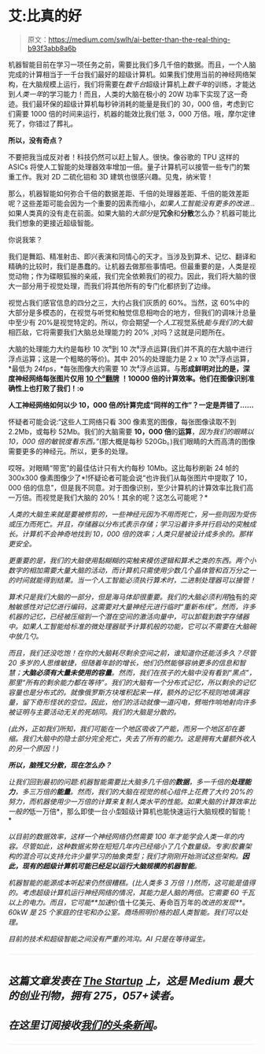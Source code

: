 # 艾:比真的好

> 原文：<https://medium.com/swlh/ai-better-than-the-real-thing-b93f3abb8a6b>

机器智能目前在学习一项任务之前，需要比我们多几千倍的数据。而且，一个人脑完成的计算相当于一千台我们最好的超级计算机。如果我们使用当前的神经网络架构，在大脑规模上运行，我们将需要在*数千台*超级计算机上*数千年*的训练，才能达到*人类一年*的学习能力！而且，人类的大脑在极小的 20W 功率下实现了这一奇迹。我们最环保的超级计算机每秒钟消耗的能量是我们的 30，000 倍，考虑到它们需要 1000 倍的时间来运行，机器的能效比我们低 3，000 万倍。哦，摩尔定律死了，你错过了葬礼。

**所以，没有奇点？**

不要把我当成反对者！科技仍然可以赶上智人。很快。像谷歌的 TPU 这样的 ASICs 将使人工智能的处理器效率增加一倍。量子计算机可以接管一些专门的繁重工作。我对 2D 二硫化钼和 3D 建筑也很感兴趣。见鬼，纳米管！

那么，机器智能如何弥合千倍的数据差距、千倍的处理器差距、千倍的能效差距呢？这些差距可能会因为一个重要的因素而缩小，*如果人工智能没有更多的改进…* 如果人类真的没有走在前面。如果大脑的*大部分*是**冗余**和**分散**怎么办？机器可能比我们想象的更接近超级智能。

你说我笨？

我们是舞蹈、精准射击、即兴表演和同情心的天才。当涉及到算术、记忆、翻译和精确的比较时，我们是愚蠢的。让机器去做那些事情吧。但最重要的是，人类是视觉动物；作为碟眼狐猴的亲戚，我们完全依赖我们的视力。因此，我们将大脑的很大一部分用于视觉处理，而我们将其他所有的专门化都挤到了边缘。

视觉占我们感官信息的四分之三，大约占我们灰质的 60%。当然，这 60%中的大部分是多模态的，在视觉与听觉和触觉信息相吻合的地方，但我们的调味汁总量中至少有 20%是视觉特定的。所以，你会期望一个*人工*视觉系统*能与我们的大脑*相匹敌，它将需要我们大脑总处理能力的 20% ,对吗？这就是问题所在。

大脑的处理能力大约是每秒 10 次⁶到 10 次⁸浮点运算(我们并不真的在大脑中进行浮点运算；这是一个粗略的等价)。其中 20%的处理能力是 2 x 10 次⁵浮点运算，*最低为 24fps，*每张图像大约需要 10 次⁴浮点运算。与**形成鲜明对比的是，深度神经网络每张图片仅用** [**10 个⁰翻牌**](https://arxiv.org/pdf/1709.05943.pdf) **！10000 倍的计算效率。他们在图像识别准确性上也打败了我们！:o**

**人工神经网络如何以少 10，000 倍*的*计算完成“同样的工作”？一定是弄错了……**

怀疑者可能会说:“这些人工网络只看 300 像素宽的图像，每张图像读取不到 2.2Mb，或每秒 52Mb。我们的大脑需要 **10，000 倍**的**运算**，*因为我们的眼睛以 10，000 倍的敏锐度看东西。”*(那大概是每秒 520Gb。)我们眼睛的大而高清的图像需要更多的神经元。所以，更多的处理。

哎呀。对眼睛“带宽”的最佳估计只有大约每秒 10Mb。这比每秒刷新 24 帧的 300x300 像素图像少了*!怀疑论者可能会说“也许我们从每张图片中提取了 10，000 倍的信息”，但是我不同意。对于图像识别，至少计算机的计算效率比我们高一万倍。而视觉是我们大脑的 20%！其余的呢？这怎么可能呢？*

*人类的大脑生来就是要被修剪的，一些神经元因为不用而死亡，另一些则因为受伤或压力而死亡。并且，存储器以分布式表示存储；学习沿着许多并行启动的突触成长。计算机不会神奇地找到 10，000 倍的效率；人类只是被设计成多余的。那样更安全。*

*更重要的是，我们的大脑使用黏糊糊的突触来模仿逻辑和算术之类的东西。两个小数字的相加需要大量大脑的活动，而计算机只需使用少数几个晶体管和百万分之一的时间就能得到结果。当一个人工智能必须执行算术时，二进制处理器可以接管！*

*算术只是我们大脑的一部分，但是海马体却很重要。我们的大脑必须利用*独有的*突触敏感性对记忆进行编码，这需要对大量神经元进行临时“重新布线”。然而，许多机器的记忆，已经被压缩到一个潜在空间的激活向量中，可以卸载到数字存储器中。如果人工智能给标准的微处理器赋予计算机般的功能，它可以不需要在大脑碗中放几勺。*

*而且，我们还没吃饱！在你的大脑耗尽剩余空间之前，谁知道你还能活多久？尽管 20 多岁的人思维敏捷，但随着年龄的增长，他们仍然能够容纳更多的信息和智慧；**大脑必须有大量未使用的容量**。然而，我们在孩子的大脑中没有看到“黑点”，那里“所有的剩余能力都在等待”。我们的大脑有一个分布式记忆，所以剩余的记忆容量也是分布式的。就像俄罗斯方块堆积起来一样，额外的记忆不规则地填满容量，留下奇形怪状的空位。因此，他们的活动就像一道闪电，劈啪作响地射向许多被证明与主要活动无关的死胡同。我们的大脑是分散的。*

*(此外，正如我们所知，我们可能在一个地区吸收了产能，而另一个地区却在萎缩。我们大脑中的隐士部分完全死亡，失去了所有的能力。这是拥有大量额外收入的另一个原因！)*

***所以，脑残又分散，现在怎么办？***

*让我们回到最初的问题:机器智能需要比大脑多几千倍的**数据**，多一千倍的**处理能力**，多三万倍的**能量**。然而，我们的大脑在视觉的核心组件上花费了大约 20%的努力，而机器使用少一万倍的计算来复制人类水平的性能。如果大脑的计算效率比一般的*低一万倍*，那么即使一台*小型*超级计算机也能快速运行大脑规模的智能！*

*以目前的数据效率，这样一个神经网络仍然需要 100 年才能学会人类一年的内容。尽管如此，这种数据劣势在短短几年内已经缩小了几个数量级。专家/胶囊架构的混合可以支持允许少量学习的抽象类型；我们才刚刚开始测试这些架构。**因此，现有的超级计算机可能已经足以运行大脑规模的机器智能**。*

*机器智能的能源成本听起来仍然很糟糕。(比人类多 3 万倍！)然而，这可能是值得的。考虑超级计算机运行神经网络的情况，其能力是人脑的两倍。它需要 60 千瓦以上的电力。而且，它可能**加速*价值十亿美元、寿命百万年的*改进的发现**。60kW 是 25 个家庭的住宅和办公室。*商场照明价格的超人类智能*。我们可以处理。*

*目前的技术和超级智能之间没有严重的鸿沟。AI 只是在等待诞生。*

*![](img/731acf26f5d44fdc58d99a6388fe935d.png)*

## *这篇文章发表在 [The Startup](https://medium.com/swlh) 上，这是 Medium 最大的创业刊物，拥有 275，057+读者。*

## *在这里订阅接收[我们的头条新闻](http://growthsupply.com/the-startup-newsletter/)。*

*![](img/731acf26f5d44fdc58d99a6388fe935d.png)*